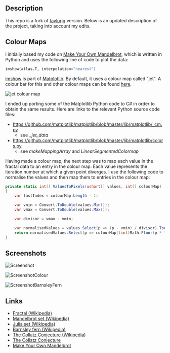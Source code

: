 
## Description

This repo is a fork of [taylorjg](https://github.com/taylorjg/FractalsWpf) version.
Below is an updated description of the project, taking into account my edits.

## Colour Maps

I initially based my code on [Make Your Own Mandelbrot](http://makeyourownmandelbrot.blogspot.co.uk/2014/04/book-links.html), which is written in Python and uses the following line of code to plot the data:

```Python
imshow(atlas.T, interpolation="nearest")
```

[imshow](http://matplotlib.org/api/pyplot_api.html#matplotlib.pyplot.imshow) is part of [Matplotlib](http://matplotlib.org/). By default, it uses a colour map called "jet".
A colour bar for this and other colour maps can be found [here](http://matplotlib.org/examples/color/colormaps_reference.html).

![jet colour map](https://raw.github.com/taylorjg/FractalsWpf/master/Images/JetColourMap.png)

I ended up porting some of the Matplotlib Python code to C# in order to obtain the same results. Here are links to the relevant Python source code files:

* https://github.com/matplotlib/matplotlib/blob/master/lib/matplotlib/_cm.py
    * see *_jet_data*
* https://github.com/matplotlib/matplotlib/blob/master/lib/matplotlib/colors.py
    * see *makeMappingArray* and *LinearSegmentedColormap*

Having made a colour map, the next step was to map each value in the fractal data to an entry in the colour map. Each value represents the iteration number at which a given point diverges. I use the following code to normalise the values and then map them to entries in the colour map:

```C#
private static int[] ValuesToPixels(ushort[] values, int[] colourMap)
{
    var lastIndex = colourMap.Length - 1;

    var vmin = Convert.ToDouble(values.Min());
    var vmax = Convert.ToDouble(values.Max());

    var divisor = vmax - vmin;

    var normalisedValues = values.Select(p => (p - vmin) / divisor).ToArray();
    return normalisedValues.Select(p => colourMap[(int)Math.Floor(p * lastIndex)]).ToArray();
}
```

## Screenshots

![Screenshot](https://raw.github.com/taylorjg/FractalsWpf/master/Images/Screenshot.png)

![ScreenshotColour](https://raw.github.com/taylorjg/FractalsWpf/master/Images/ScreenshotColour.png)

![ScreenshotBarnsleyFern](https://raw.github.com/taylorjg/FractalsWpf/master/Images/ScreenshotBarnsleyFern.png)

## Links

* [Fractal (Wikipedia)](https://en.wikipedia.org/wiki/Fractal)
* [Mandelbrot set (Wikipedia)](https://en.wikipedia.org/wiki/Mandelbrot_set)
* [Julia set (Wikipedia)](https://en.wikipedia.org/wiki/Julia_set)
* [Barnsley fern (Wikipedia)](https://en.wikipedia.org/wiki/Barnsley_fern)
* [The Collatz Conjecture (Wikipedia)](https://en.wikipedia.org/wiki/Collatz_conjecture#Iterating_on_real_or_complex_numbers)
* [The Collatz Conjecture](https://soulofmathematics.com/index.php/the-collatz-conjecture)
* [Make Your Own Mandelbrot](http://makeyourownmandelbrot.blogspot.co.uk/2014/04/book-links.html)
